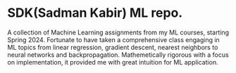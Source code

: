 # SDK(Sadman Kabir) ML repo.
A collection of Machine Learning assignments from my ML courses, starting Spring 2024.
Fortunate to have taken a comprehensive class engaging in ML topics from linear regression, gradient descent, nearest neighbors to neural networks and backpropagation.
Mathemetically rigorous with a focus on implementation, it provided me with great intuition for ML application.
